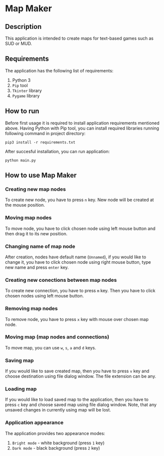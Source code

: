 # Map Maker
## Description
This application is intended to create maps for text-based games such as SUD or MUD.
## Requirements
The application has the following list of requirements:
1. Python 3
2. ```Pip``` tool
3. ```Tkinter``` library
4. ```Pygame``` library
## How to run
Before first usage it is required to install application requirements mentioned above. Having Python with Pip tool, you can install required libraries running following command in project directory:
```
pip3 install -r requirements.txt
```
After succesful installation, you can run application:
```
python main.py
```
## How to use Map Maker
### Creating new map nodes
To create new node, you have to press ```n``` key. New node will be created at the mouse position. 
### Moving map nodes
To move node, you have to click chosen node using left mouse button and then drag it to its new position.
### Changing name of map node
After creation, nodes have default name (```Unnamed```), if you would like to change it, you have to click chosen node using right mouse button, type new name and press ```enter``` key.
### Creating new conections between map nodes
To create new connection, you have to press ```m``` key. Then you have to click chosen nodes using left mouse button. 
### Removing map nodes
To remove node, you have to press ```x``` key with mouse over chosen map node.
### Moving map (map nodes and connections)
To move map, you can use ```w```, ```s```, ```a``` and ```d``` keys.
### Saving map
If you would like to save created map, then you have to press ```v``` key and choose destination using file dialog window. The file extension can be any.
### Loading map
If you would like to load saved map to the application, then you have to press ```c``` key and choose saved map using file dialog window. Note, that any unsaved changes in currently using map will be lost.
###  Application appearance
The application provides two appearance modes:
1. ```Bright mode``` - white background (press ```1``` key)
2. ```Dark mode``` - black background (press ```2``` key)